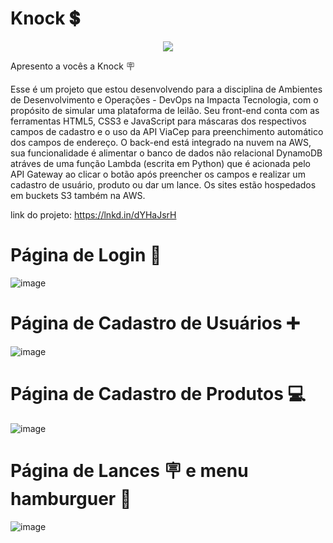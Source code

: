 # Knock 💲

<div align="center">
<img src="https://user-images.githubusercontent.com/80990667/166729701-803a15d2-2328-4813-b417-845ecccec9be.png" />
</div>

Apresento a vocês a Knock 🪧

Esse é um projeto que estou desenvolvendo para a disciplina de Ambientes de Desenvolvimento e Operações - DevOps na Impacta Tecnologia, com o propósito de simular uma plataforma de leilão. Seu front-end conta com as ferramentas HTML5, CSS3 e JavaScript para máscaras dos respectivos campos de cadastro e o uso da API ViaCep para preenchimento automático dos campos de endereço. O back-end está integrado na nuvem na AWS, sua funcionalidade é alimentar o banco de dados não relacional DynamoDB atráves de uma função Lambda (escrita em Python) que é acionada pelo API Gateway ao clicar o botão após preencher os campos e realizar um cadastro de usuário, produto ou dar um lance. Os sites estão hospedados em buckets S3 também na AWS.

link do projeto: https://lnkd.in/dYHaJsrH


# Página de Login 🚪
![image](https://user-images.githubusercontent.com/80990667/166771308-6cf2875b-4557-439f-8861-a8b3c2ea792e.png)

# Página de Cadastro de Usuários ➕
![image](https://user-images.githubusercontent.com/80990667/167036002-afef2e55-9ab4-4d77-a18e-c38902b0264a.png)

# Página de Cadastro de Produtos 💻
![image](https://user-images.githubusercontent.com/80990667/167034404-cce67186-5947-4fb7-91c0-a430802ee1ff.png)

# Página de Lances 🪧 e menu hamburguer 🍔
![image](https://user-images.githubusercontent.com/80990667/166800582-d801db25-76de-4771-87f3-28c010099210.png)
